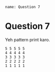 ```ngMeta
name: Question 7
```

# Question 7

Yeh pattern print karo.

```
5 5 5 5 5
4 4 4 4 4
3 3 3 3 3
2 2 2 2 2
1 1 1 1 1
```
